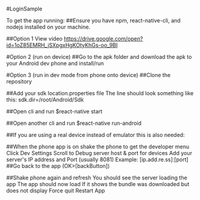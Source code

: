 #LoginSample

To get the app running:
##Ensure you have npm, react-native-cli, and nodejs installed on your machine.

##Option 1 View video
https://drive.google.com/open?id=1oZ85EMRH_jSXpgxHgKOtyKhGs-oo_9BI

#Option 2 (run on device)
##Go to the apk folder and download the apk to your Android dev phone and install/run

#Option 3 (run in dev mode from phone onto device)
##Clone the repository

##Add your sdk location.properties file
	The line should look something like this: 
		sdk.dir=/root/Android/Sdk

##Open cli and run
	$react-native start

##Open another cli and run
	$react-native run-android


##If you are using a real device instead of emulator this is also needed:

##When the phone app is on shake the phone to get the developer menu
	Click Dev Settings
	Scroll to Debug server host & port for devices
	Add your server's IP address and Port (usually 8081)
	Example: [ip.add.re.ss]:[port]
##Go back to the app (OK>[backButton])

##Shake phone again and refresh
	You should see the server loading the app
	The app should now load
	If it shows the bundle was downloaded but does not display
		Force quit
		Restart App
